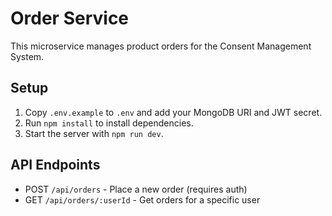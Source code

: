 # Order Service

This microservice manages product orders for the Consent Management System.

## Setup

1. Copy `.env.example` to `.env` and add your MongoDB URI and JWT secret.
2. Run `npm install` to install dependencies.
3. Start the server with `npm run dev`.

## API Endpoints

- POST `/api/orders` - Place a new order (requires auth)
- GET `/api/orders/:userId` - Get orders for a specific user
